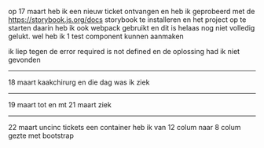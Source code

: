 
op 17 maart heb ik een nieuw ticket ontvangen en heb ik geprobeerd met de https://storybook.js.org/docs storybook te installeren en het project op te starten
daarin heb ik ook webpack gebruikt en dit is helaas nog niet volledig gelukt. wel heb ik 1 test component kunnen aanmaken 

ik liep tegen de error required is not defined en de oplossing had ik niet gevonden

<hr>

18 maart kaakchirurg en die dag was ik ziek

<hr>

19 maart tot en mt 21 maart ziek

<hr>

22 maart uncinc tickets een container heb ik van 12 colum naar 8 colum gezte met bootstrap




